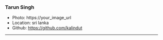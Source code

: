 ### Tarun Singh
- Photo: https://your_image_url
- Location: sri lanka
- Github: https://github.com/kalindut
***
